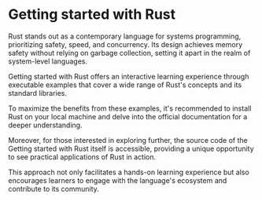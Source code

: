 # Getting started with Rust

Rust stands out as a contemporary language for systems programming, prioritizing safety, speed, and concurrency. Its design achieves memory safety without relying on garbage collection, setting it apart in the realm of system-level languages.

Getting started with Rust offers an interactive learning experience through executable examples that cover a wide range of Rust's concepts and its standard libraries. 

To maximize the benefits from these examples, it's recommended to install Rust on your local machine and delve into the official documentation for a deeper understanding. 

Moreover, for those interested in exploring further, the source code of the Getting started with Rust itself is accessible, providing a unique opportunity to see practical applications of Rust in action. 

This approach not only facilitates a hands-on learning experience but also encourages learners to engage with the language's ecosystem and contribute to its community.

